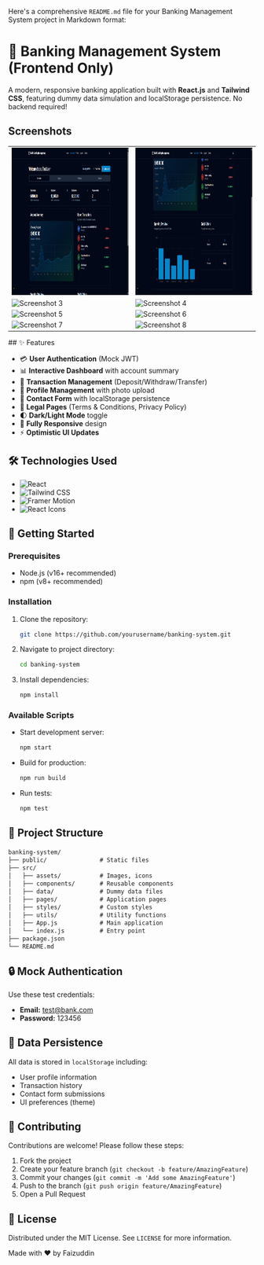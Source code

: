 Here's a comprehensive `README.md` file for your Banking Management System project in Markdown format:


# 🏦 Banking Management System (Frontend Only)

A modern, responsive banking application built with **React.js** and **Tailwind CSS**, featuring dummy data simulation and localStorage persistence. No backend required!


<!-- Add your screenshot here -->
## Screenshots
<table>
  <tr>
    <td><img src="screenshots/ss1.png" alt="Screenshot 1" width="600" height="300"/></td>
    <td><img src="screenshots/ss2.png" alt="Screenshot 2" width="600" height="300"/></td>
  </tr>
  <tr>
    <td><img src="screenshots/ss3.png" alt="Screenshot 3" width="600" height="300"/></td>
    <td><img src="screenshots/ss4.png" alt="Screenshot 4" width="600" height="300"/></td>
  </tr>
  <tr>
    <td><img src="screenshots/ss5.png" alt="Screenshot 5" width="600" height="300"/></td>
    <td><img src="screenshots/ss6.png" alt="Screenshot 6" width="600" height="300"/></td>
  </tr>
  <tr>
    <td><img src="screenshots/ss7.png" alt="Screenshot 7" width="600" height="300"/></td>
    <td><img src="screenshots/ss8.png" alt="Screenshot 8" width="600" height="300"/></td>
  </tr>
</table>
## ✨ Features

- 💳 **User Authentication** (Mock JWT)
- 📊 **Interactive Dashboard** with account summary
- 💸 **Transaction Management** (Deposit/Withdraw/Transfer)
- 👤 **Profile Management** with photo upload
- 📝 **Contact Form** with localStorage persistence
- 📑 **Legal Pages** (Terms & Conditions, Privacy Policy)
- 🌓 **Dark/Light Mode** toggle
- 📱 **Fully Responsive** design
- ⚡ **Optimistic UI Updates**

## 🛠️ Technologies Used

- ![React](https://img.shields.io/badge/React-20232A?style=flat&logo=react&logoColor=61DAFB)
- ![Tailwind CSS](https://img.shields.io/badge/Tailwind_CSS-38B2AC?style=flat&logo=tailwind-css&logoColor=white)
- ![Framer Motion](https://img.shields.io/badge/Framer_Motion-0055FF?style=flat&logo=framer&logoColor=white)
- ![React Icons](https://img.shields.io/badge/React_Icons-FF4154?style=flat&logo=react&logoColor=white)

## 🚀 Getting Started

### Prerequisites
- Node.js (v16+ recommended)
- npm (v8+ recommended)

### Installation
1. Clone the repository:
   ```bash
   git clone https://github.com/yourusername/banking-system.git
   ```
2. Navigate to project directory:
   ```bash
   cd banking-system
   ```
3. Install dependencies:
   ```bash
   npm install
   ```

### Available Scripts
- Start development server:
  ```bash
  npm start
  ```
- Build for production:
  ```bash
  npm run build
  ```
- Run tests:
  ```bash
  npm test
  ```

## 📂 Project Structure
```
banking-system/
├── public/               # Static files
├── src/
│   ├── assets/           # Images, icons
│   ├── components/       # Reusable components
│   ├── data/             # Dummy data files
│   ├── pages/            # Application pages
│   ├── styles/           # Custom styles
│   ├── utils/            # Utility functions
│   ├── App.js            # Main application
│   └── index.js          # Entry point
├── package.json
└── README.md
```

## 🔒 Mock Authentication
Use these test credentials:
- **Email:** test@bank.com
- **Password:** 123456

## 📝 Data Persistence
All data is stored in `localStorage` including:
- User profile information
- Transaction history
- Contact form submissions
- UI preferences (theme)

## 🤝 Contributing
Contributions are welcome! Please follow these steps:
1. Fork the project
2. Create your feature branch (`git checkout -b feature/AmazingFeature`)
3. Commit your changes (`git commit -m 'Add some AmazingFeature'`)
4. Push to the branch (`git push origin feature/AmazingFeature`)
5. Open a Pull Request

## 📄 License
Distributed under the MIT License. See `LICENSE` for more information.



Made with ❤️ by Faizuddin <!-- Add your demo link -->
